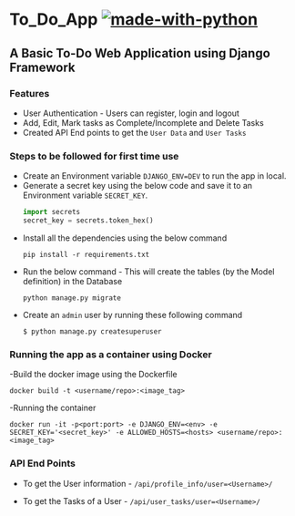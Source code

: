 # To_Do_App [![made-with-python](https://img.shields.io/badge/Made%20with-Python-1f425f.svg)](https://www.python.org/)
## A Basic To-Do Web Application using Django Framework
### Features
- User Authentication - Users can register, login and logout
- Add, Edit, Mark tasks as Complete/Incomplete and Delete Tasks
- Created API End points to get the ```User Data``` and ```User Tasks```

### Steps to be followed for first time use
- Create an Environment variable `DJANGO_ENV=DEV` to run the app in local.
- Generate a secret key using the below code and save it to an Environment variable `SECRET_KEY`.
  ```python
  import secrets
  secret_key = secrets.token_hex()
  ```
- Install all the dependencies using the below command
  ```
  pip install -r requirements.txt
  ```
- Run the below command - This will create the tables (by the Model definition) in the Database
  ```
  python manage.py migrate
  ```
- Create an ```admin``` user by running these following command
  ```
  $ python manage.py createsuperuser
  ```
### Running the app as a container using Docker
-Build the docker image using the Dockerfile
```
docker build -t <username/repo>:<image_tag>
```
-Running the container
```
docker run -it -p<port:port> -e DJANGO_ENV=<env> -e SECRET_KEY='<secret_key>' -e ALLOWED_HOSTS=<hosts> <username/repo>:<image_tag>
```
### API End Points

  - To get the User information - ```/api/profile_info/user=<Username>/```
  
  - To get the Tasks of a User - ```/api/user_tasks/user=<Username>/```
